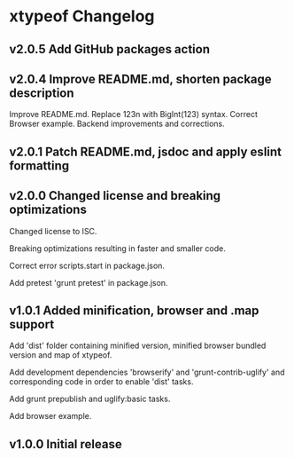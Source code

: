 # xtypeof Changelog

## v2.0.5 Add GitHub packages action

## v2.0.4 Improve README.md, shorten package description
Improve README.md. 
Replace 123n with BigInt(123) syntax.
Correct Browser example.
Backend improvements and corrections.

## v2.0.1 Patch README.md, jsdoc and apply eslint formatting

## v2.0.0 Changed license and breaking optimizations
Changed license to ISC.

Breaking optimizations resulting in faster and smaller code.

Correct error scripts.start in package.json.

Add pretest 'grunt pretest' in package.json.

## v1.0.1 Added minification, browser and .map support
Add 'dist' folder containing minified version, minified browser bundled version and map of xtypeof.

Add development dependencies 'browserify' and 'grunt-contrib-uglify' and corresponding code in order to enable 'dist' tasks.

Add grunt prepublish and uglify:basic tasks.

Add browser example.

## v1.0.0 Initial release

